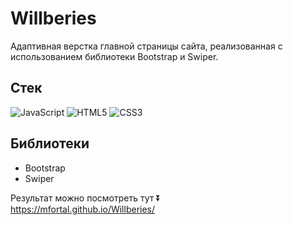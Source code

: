 # Willberies
Адаптивная верстка главной страницы сайта, реализованная с использованием библиотеки Bootstrap и Swiper.

## Стек
![JavaScript](https://img.shields.io/badge/javascript-%23323330.svg?style=for-the-badge&logo=javascript&logoColor=%23F7DF1E)
![HTML5](https://img.shields.io/badge/html5-%23E34F26.svg?style=for-the-badge&logo=html5&logoColor=white)
![CSS3](https://img.shields.io/badge/css3-%231572B6.svg?style=for-the-badge&logo=css3&logoColor=white)
## Библиотеки
* Bootstrap
* Swiper

Результат можно посмотреть тут :arrow_double_down:  
https://mfortal.github.io/Willberies/
